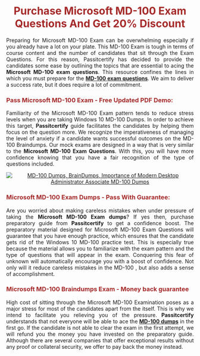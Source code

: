 <meta CHARSET="UTF-8"/>
<h1 style="color:brown;text-align:center;">Purchase Microsoft MD-100 Exam Questions And Get 20% Discount</h1>

<p style="text-align:justify">Preparing for Microsoft  MD-100 Exam can be overwhelming especially if you already have a lot on your plate. This MD-100 Exam is tough in terms of course content and the number of candidates that sit through the Exam Questions. For this reason, Passitcertify has decided to provide the candidates some ease by outlining the topics that are essential to acing the <strong>Microsoft MD-100 exam questions</strong>. This resource confines the lines in which you must prepare for the <a href="https://www.passitcertify.com/microsoft/md-100-questions.html"><strong> MD-100 exam questions</strong></a>. We aim to deliver a success rate, but it does require a lot of commitment.</p>

<h3 style="color:brown;text-align:left;">Pass Microsoft MD-100 Exam - Free Updated PDF Demo:</h3>

<p style="text-align:justify">Familiarity of the Microsoft MD-100 Exam pattern tends to reduce stress levels when you are taking Windows 10 MD-100 Dumps. In order to achieve this target, <strong>Passitcertify</strong> guide facilitates the candidates by helping them focus on the question more. We recognize the imperativeness of managing the level of anxiety if a candidate wants successful outcomes on the MD-100 Braindumps. Our mock exams are designed in a way that is very similar to the <strong>Microsoft MD-100 Exam Questions</strong>. With this, you will have more confidence knowing that you have a fair recognition of the type of questions included.</p>

<p style="text-align: center;"><a href="https://www.passitcertify.com/microsoft/md-100-questions.html" rel="NOFOLLOW"><img alt="MD-100 Dumps, BrainDumps, Importance of Modern Desktop Administrator Associate MD-100 Dumps" src="https://bit.ly/2ToUvun" /></a></p>

<h3 style="color:brown;text-align:left;">Microsoft MD-100 Exam Dumps - Pass With Guarantee:</h3>

<p style="text-align:justify">Are you worried about making careless mistakes when under pressure of taking the <strong>Microsoft MD-100 Exam dumps</strong>? If yes then, purchase preparatory guide from <strong>Passitcertify</strong> to get a confidence boost. The preparatory material designed for Microsoft MD-100 Exam Questions will guarantee that you have enough practice, which ensures that the candidate gets rid of the Windows 10 MD-100 practice test. This is especially true because the material allows you to familiarize with the exam pattern and the type of questions that will appear in the exam. Conquering this fear of unknown will automatically encourage you with a boost of confidence. Not only will it reduce careless mistakes in the MD-100 , but also adds a sense of accomplishment.</p>

<h3 style="color:brown;text-align:left;">Microsoft MD-100 Braindumps Exam - Money back guarantee</h3>

<p style="text-align:justify">High cost of sitting through the Microsoft MD-100 Examination poses as a major stress for most of the candidates apart from the  itself. This is why we intend to facilitate you relieving you of the pressure. <strong>Passitcertify</strong> understands that not everyone will be able to ace the <strong><a href="https://www.passitcertify.com/microsoft/md-100-questions.html">MD-100 dumps</a></strong> in the first go. If the candidate is not able to clear the exam in the first attempt, we will refund you the money you have invested on the preparatory guide. Although there are several companies that offer exceptional results without any proof or collateral security, we offer to pay back the money instead.</p>
